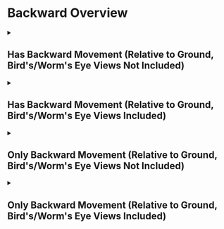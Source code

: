 # Backward Overview

<details>
<summary><h2>Has Backward Movement (Relative to Ground, Bird's/Worm's Eye Views Not Included)</h2></summary>


<h3>🔵 Label Name:</h3>
<code>has_backward_wrt_ground</code>


<h3>📖 Definition:</h3>
Does the camera move backward (not zooming out) in the scene?

<details>
<summary><h4> Question (Definition)</h4></summary>

- Is the camera moving backward in the scene?

- Is the camera moving backward?

- Is the camera moving backward, creating a noticeable parallax effect?

- Is the camera moving backward (not zooming out) in the scene, creating a noticeable parallax effect?

- Does the camera move in the backward direction relative to the ground?

- Is the camera pulling back through the space?

- Is the camera pulling out?

- Is the camera dollying out?

- Is the camera dollying backward?

- Does the shot feature a clear backward motion of the camera?

- Is the camera's movement progressing backward rather than forward?

- Is the backward motion of the camera clear in this shot?

- Does the camera travel backward in space, rather than zooming out?

</details>

<details>
<summary><h4> Alternative Question</h4></summary>

- Is the camera retreating in the scene?

- Does the perspective shift backward rather than relying on zoom?

- Is the camera physically traveling backward instead of adjusting focal length?

- Is the camera retreating, creating a strong sense of depth?

</details>

<details>
<summary><h4> Prompt (Definition)</h4></summary>

- A shot where the camera moves backward, rather than zooming out.

- A video where the camera travels backward, creating noticeable parallax.

- A scene where the camera moves physically backward instead of zooming.

- A tracking shot where the camera moves backward relative to the ground plane.

- A shot where the camera moves straight back, maintaining a sense of backward motion.

- A video where the camera moves backward (not zooming out) in the scene.

- A shot where the camera is moving backward within the scene.

- A video where the camera moves backward, creating a noticeable parallax effect.

- A shot where the camera moves in the backward direction relative to the ground.

- A video where the camera pulls back through space.

- A scene where the camera pulls out.

- A video where the camera performs a dolly-out motion.

- A shot where the camera dollies backward.

- The camera dollies out, moving backward in the scene.

- A video where the camera progresses backward rather than forward.

- A shot where the backward motion of the camera is clearly visible.

- A video where the camera travels backward in space rather than zooming out.

</details>

<details>
<summary><h4> Alternative Prompt</h4></summary>

- A scene where the shot features a clear backward motion of the camera.

- A shot where the camera dolly moves straight back.

- A video where the camera moves in a backward direction within the scene.

- A shot where the camera retreats rather than zooming out.

- A video where the camera progresses backward, creating depth.

- A scene where the camera moves back rather than pushing forward.

- A shot where the perspective shifts backward dynamically.

- A video where the camera maintains a continuous backward movement.

</details>

<h4>🟢 Positive:</h4>
<code>self.cam_motion.backward and self.cam_setup.camera_angle_start not in ['bird_eye_angle', 'worm_eye_angle', 'unknown']</code>

<h4>🔴 Negative:</h4>
<code>not self.cam_motion.backward and self.cam_motion.steadiness not in ['unsteady', 'very_unsteady'] and self.cam_setup.camera_angle_start not in ['bird_eye_angle', 'worm_eye_angle', 'unknown']</code>

<details>
<summary><h4>🔴 Negative (Easy)</h4></summary>

- <b>moving_forward</b>: <code>self.cam_motion.camera_movement in ['major_simple','major_complex'] and self.cam_motion.camera_forward_backward == 'forward' and self.cam_setup.camera_angle_start not in ['bird_eye_angle', 'worm_eye_angle', 'unknown'] and self.cam_motion.steadiness not in ['unsteady','very_unsteady']</code>

</details>

<details>
<summary><h4>🔴 Negative (Hard)</h4></summary>

- <b>zooming_out</b>: <code>self.cam_motion.camera_movement in ['major_simple','major_complex'] and self.cam_motion.camera_forward_backward != 'backward' and self.cam_motion.camera_zoom == 'out' and self.cam_setup.camera_angle_start not in ['bird_eye_angle', 'worm_eye_angle', 'unknown'] and self.cam_motion.steadiness not in ['unsteady','very_unsteady']</code>

</details>

</details>

<details>
<summary><h2>Has Backward Movement (Relative to Ground, Bird's/Worm's Eye Views Included)</h2></summary>


<h3>🔵 Label Name:</h3>
<code>has_backward_wrt_ground_birds_worms_included</code>


<h3>📖 Definition:</h3>
Does the camera move backward (not zooming out) in the scene, or move south if it's a bird's eye view, or move north if it's a worm's eye view?

<details>
<summary><h4> Question (Definition)</h4></summary>

- Does the camera move backward (not zooming out) in the scene, or move downward if it's a bird's eye view, or move upward if it's a worm's eye view?

- Is the camera moving backward in the scene (south in a bird's eye view or north in a worm's eye view)?

</details>

<details>
<summary><h4> Alternative Question</h4></summary>

- Is the camera moving backward in the scene?

- Is the camera moving backward?

- Is the camera moving backward (not zooming out) in the scene, creating a noticeable parallax effect?

- Is the backward motion of the camera clear in this shot?

- Does the camera travel backward in space, rather than zooming out?

- Is the camera retreating in the scene?

- Does the camera move in the backward direction relative to the ground?

- Is the camera's movement progressing backward rather than forward?

- Is the camera pulling back through the space?

- Does the shot feature a clear backward motion of the camera?

- Does the perspective shift backward rather than relying on zoom?

- Is the camera physically traveling backward instead of adjusting focal length?

- Is the camera retreating, creating a strong sense of depth?

</details>

<details>
<summary><h4> Prompt (Definition)</h4></summary>

- A video where the camera moves backward (not zooming out) in the scene or moves south in a bird's eye view or north in a worm's eye view.

- A video where the camera moves backward (not zooming out) in the scene or moves south in a bird's eye view or north in a worm's eye view, creating a noticeable parallax effect.

- A tracking shot where the camera moves backward (not zooming out) relative to the ground plane.

</details>

<details>
<summary><h4> Alternative Prompt</h4></summary>

- A shot where the camera moves backward, not zooming out.

- A shot where the camera moves backward, rather than zooming out.

- A video where the camera travels backward, creating noticeable parallax.

- A scene where the camera moves physically backward instead of zooming.

- A video where the camera moves in a backward direction within the scene.

- A shot where the camera retreats rather than zooming out.

- A video where the camera progresses backward, creating depth.

- A scene where the camera moves back rather than pushing forward.

- A shot where the perspective shifts backward dynamically.

- A video where the camera maintains a continuous backward movement.

</details>

<h4>🟢 Positive:</h4>
<code>self.cam_motion.backward</code>

<h4>🔴 Negative:</h4>
<code>not self.cam_motion.backward and self.cam_motion.steadiness not in ['unsteady', 'very_unsteady']</code>

<details>
<summary><h4>🔴 Negative (Easy)</h4></summary>

- <b>moving_forward</b>: <code>self.cam_motion.camera_movement in ['major_simple','major_complex'] and self.cam_motion.camera_forward_backward == 'forward' and self.cam_motion.steadiness not in ['unsteady','very_unsteady']</code>

</details>

<details>
<summary><h4>🔴 Negative (Hard)</h4></summary>

- <b>zooming_out</b>: <code>self.cam_motion.camera_movement in ['major_simple'] and self.cam_motion.camera_forward_backward != 'backward' and self.cam_motion.camera_zoom == 'out' and self.cam_motion.steadiness not in ['unsteady','very_unsteady']</code>

</details>

</details>

<details>
<summary><h2>Only Backward Movement (Relative to Ground, Bird's/Worm's Eye Views Not Included)</h2></summary>


<h3>🔵 Label Name:</h3>
<code>only_backward_wrt_ground</code>


<h3>📖 Definition:</h3>
Does the camera only move backward (not zooming out) with respect to the ground?

<details>
<summary><h4> Question (Definition)</h4></summary>

- Is the camera only moving backward with respect to the ground?

- Is the camera only moving backward without zooming out relative to the ground?

- Is the camera only pulling back with respect to the ground?

- Is the camera only dollying backward (not zooming out) relative to the ground?

</details>

<details>
<summary><h4> Alternative Question</h4></summary>

- Is the camera only moving backward in the scene?

- Is the camera only moving backward (not zooming out) in the scene, creating a noticeable parallax effect?

- Relative to ground, is backward motion the only camera movement in this shot?

- Does the camera travel only backward in space, rather than zooming out?

- Is the camera exclusively moving backward in the scene?

- Does the camera move straight back without any other motion?

- Is the camera's motion restricted to only backward movement?

- Does the tracking movement involve only a backward pull?

- Is the camera moving back without any vertical or lateral adjustments?

</details>

<details>
<summary><h4> Prompt (Definition)</h4></summary>

- A video where the camera only moves backward (not zooming out) relative to the ground.

- A shot where the camera moves straight back with respect to the ground without any other motion.

- A video where the camera exclusively moves backward relative to the ground plane, creating a noticeable parallax effect.

- A scene where the camera moves only backward relative to the ground, avoiding zooming or other motions.

- The camera is only dollying backward with respect to the ground.

- The camera is only pulling back with respect to the ground.

</details>

<details>
<summary><h4> Alternative Prompt</h4></summary>

- A tracking shot where the camera moves backward without incorporating other movement types.

- A shot where the backward motion is the only movement present in the scene.

- A shot where the camera moves strictly backward without lateral or vertical movement.

- A video where the camera retreats in a single direction without any other adjustments.

- A scene where the camera moves back without shifting side to side.

- A video where the camera strictly maintains backward movement with no deviation.

- A shot where the tracking movement is purely backward with no other motion.

- A scene where the only movement present is the camera pulling back.

</details>

<h4>🟢 Positive:</h4>
<code>self.cam_motion.backward and self.cam_motion.camera_movement in ['major_simple'] and self.cam_motion.check_if_no_motion(exclude=['forward_backward']) and self.cam_motion.steadiness in ['smooth', 'very_smooth'] and self.cam_setup.camera_angle_start not in ['bird_eye_angle', 'worm_eye_angle', 'unknown']</code>

<h4>🔴 Negative:</h4>
<code>not (self.cam_motion.backward and self.cam_motion.check_if_no_motion(exclude=['forward_backward']) and self.cam_setup.camera_angle_start not in ['bird_eye_angle', 'worm_eye_angle', 'unknown']</code>

<details>
<summary><h4>🔴 Negative (Easy)</h4></summary>

- <b>moving_forward</b>: <code>self.cam_motion.camera_movement in ['major_simple','major_complex'] and self.cam_motion.camera_forward_backward == 'forward' and self.cam_setup.camera_angle_start not in ['bird_eye_angle', 'worm_eye_angle', 'unknown']</code>

</details>

<details>
<summary><h4>🔴 Negative (Hard)</h4></summary>

- <b>zooming_out</b>: <code>self.cam_motion.camera_movement in ['major_simple'] and self.cam_motion.camera_forward_backward != 'backward' and self.cam_motion.camera_zoom == 'out' and self.cam_setup.camera_angle_start not in ['bird_eye_angle', 'worm_eye_angle', 'unknown']</code>

- <b>compound_motion_with_backward</b>: <code>self.cam_motion.camera_movement in ['major_simple'] and self.cam_motion.camera_forward_backward == 'backward' and not self.cam_motion.check_if_no_motion(exclude=['forward_backward']) and self.cam_setup.camera_angle_start not in ['bird_eye_angle', 'worm_eye_angle', 'unknown']</code>

</details>

</details>

<details>
<summary><h2>Only Backward Movement (Relative to Ground, Bird's/Worm's Eye Views Included)</h2></summary>


<h3>🔵 Label Name:</h3>
<code>only_backward_wrt_ground_birds_worms_included</code>


<h3>📖 Definition:</h3>
Does the camera move only backward (not zooming out) in the scene, or only southward in a bird's eye view, or only northward in a worm's eye view?

<details>
<summary><h4> Question (Definition)</h4></summary>

- Does the camera move only backward (not zooming out) in the scene, or only downward in a bird's eye view, or only upward in a worm's eye view?

- Does the camera move only backward (not zooming out) in the scene, or only move south if it's a bird's eye view, or only move north if it's a worm's eye view?

- Is the camera only moving backward in the scene (south in a bird's eye view or north in a worm's eye view)?

</details>

<details>
<summary><h4> Alternative Question</h4></summary>

- Is the camera only moving backward in the scene?

- Is the camera only moving backward?

- Is the camera only moving backward (not zooming out) in the scene, creating a noticeable parallax effect?

- Is backward motion the only camera movement in this shot?

- Does the camera travel only backward in space, rather than zooming out?

- Is the camera moving exclusively backward in the scene?

- Does the camera retreat in a straight backward direction without other motions?

- Is the only movement in this shot a backward motion?

- Does the scene feature a camera that only moves backward without lateral or vertical movement?

- Is the camera's motion restricted to a single backward direction?

- Does the tracking movement solely involve pulling back?

- Is the camera free from side-to-side or up-and-down movement while going backward?

</details>

<details>
<summary><h4> Prompt (Definition)</h4></summary>

- A video where the camera moves only backward (not zooming out) in the scene, or only south in a bird's eye view or north in a worm's eye view.

- A video where the camera only moves backward (not zooming out) in the scene or moves south in a bird's eye view or north in a worm's eye view.

- A video where the camera only moves backward (not zooming out) in the scene or moves south in a bird's eye view or north in a worm's eye view, creating a noticeable parallax effect.

- A tracking shot where the camera only moves backward (not zooming out) relative to the ground plane.

</details>

<details>
<summary><h4> Alternative Prompt</h4></summary>

- A shot where the camera moves backward without shifting side-to-side.

- A video where the camera moves back with no other directional changes.

- A scene where the camera pulls back while maintaining a strict backward trajectory.

- A video where the camera strictly maintains backward movement without deviation.

- A shot where the backward motion is the only movement present in the scene.

- A video where the camera only moves backward in the scene.

- A shot where the camera moves exclusively backward without any other motion.

- A video where the camera moves only backward (not zooming out), creating a noticeable parallax effect.

- A scene where backward motion is the only camera movement present.

- A shot where the camera travels only backward in space, rather than zooming out.

- A video where the camera retreats in a straight backward direction without lateral or vertical movement.

- A scene where the camera moves backward without any additional motion.

- A tracking shot where the camera's movement is restricted to a single backward direction.

- A shot where the tracking movement solely involves pulling back.

- A video where the camera is free from side-to-side or up-and-down movement while going backward.

- A scene where the only movement present is the backward motion of the camera.

- A video where the camera maintains strict backward motion with no deviation.

</details>

<h4>🟢 Positive:</h4>
<code>self.cam_motion.backward and self.cam_motion.camera_movement in ['major_simple'] and self.cam_motion.check_if_no_motion(exclude=['forward_backward']) and self.cam_motion.steadiness in ['smooth', 'very_smooth']</code>

<h4>🔴 Negative:</h4>
<code>not (self.cam_motion.backward and self.cam_motion.check_if_no_motion(exclude=['forward_backward'])</code>

<details>
<summary><h4>🔴 Negative (Easy)</h4></summary>

- <b>moving_forward</b>: <code>self.cam_motion.camera_movement in ['major_simple','major_complex'] and self.cam_motion.camera_forward_backward == 'forward'</code>

</details>

<details>
<summary><h4>🔴 Negative (Hard)</h4></summary>

- <b>zooming_out</b>: <code>self.cam_motion.camera_movement in ['major_simple','major_complex'] and self.cam_motion.camera_forward_backward != 'backward' and self.cam_motion.camera_zoom == 'out'</code>

- <b>compound_motion_with_backward</b>: <code>self.cam_motion.camera_movement in ['major_simple'] and self.cam_motion.camera_forward_backward == 'backward' and not self.cam_motion.check_if_no_motion(exclude=['forward_backward'])</code>

</details>

</details>
